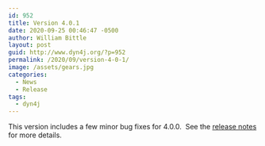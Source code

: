 ```yaml
---
id: 952
title: Version 4.0.1
date: 2020-09-25 00:46:47 -0500
author: William Bittle
layout: post
guid: http://www.dyn4j.org/?p=952
permalink: /2020/09/version-4-0-1/
image: /assets/gears.jpg
categories:
  - News
  - Release
tags:
  - dyn4j
---
```

This version includes a few minor bug fixes for 4.0.0.  See the <a onclick="javascript:pageTracker._trackPageview('/outgoing/github.com/dyn4j/dyn4j/blob/master/RELEASE-NOTES.md');"  href="https://github.com/dyn4j/dyn4j/blob/master/RELEASE-NOTES.md">release notes</a> for more details.